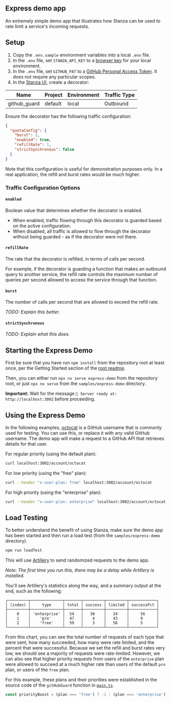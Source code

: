 ## Express demo app

An extremely simple demo app that illustrates how Stanza can be used to rate limit a service's incoming requests.

## Setup

1. Copy the `.env.sample` environment variables into a local `.env` file.
2. In the `.env` file, set `STANZA_API_KEY` to a [browser key](https://ui.demo.getstanza.io/admin?tab=keys) for your local environment.
3. In the `.env` file, set `GITHUB_PAT` to a [GitHub Personal Access Token](https://github.com/settings/tokens).  It does not require any particular scopes.
4. In the [Stanza UI](https://ui.demo.getstanza.io/decorators), create a decorator:

  | Name                | Project | Environment | Traffic Type |
  |---------------------|---------|-------------|--------------|
  | github_guard        | default | local       | Outbound     |

Ensure the decorator has the following traffic configuration:

```json
{
  "quotaConfig": {
    "burst": 2,
    "enabled": true,
    "refillRate": 1,
    "strictSynchronous": false
  }
}
```

Note that this configuration is useful for demonstration purposes only.  In a real application, the refill and burst rates would be much higher.

### Traffic Configuration Options

#### `enabled`

Boolean value that determines whether the decorator is enabled.

- When enabled, traffic flowing through this decorator is guarded based on the active configuration.
- When disabled, all traffic is allowed to flow through the decorator without being guarded - as if the decorator were not there.

#### `refillRate`

The rate that the decorator is refilled, in terms of calls per second.

For example, if the decorator is guarding a function that makes an outbound query to another service, the refill rate controls
the maximum number of queries per second allowed to access the service through that function.

#### `burst`

The number of calls per second that are allowed to exceed the refill rate.

_TODO: Explain this better._

#### `strictSynchronous`

_TODO: Explain what this does._

## Starting the Express Demo

First be sure that you have run `npm install` from the repository root at least once, per the Getting Started section of the [root readme](../../README.md).

Then, you can either run `npx nx serve express-demo` from the repository root, or just `npx nx serve` from the `samples/express-demo` directory.

**Important:** Wait for the message `🚀 Server ready at: http://localhost:3002` before proceeding.

## Using the Express Demo

In the following examples, [octocat](https://github.com/octocat) is a GitHub username that is commonly used for testing. You can use this, or replace it with any valid GitHub username.
The demo app will make a request to a GitHub API that retrieves details for that user.

For regular priority (using the default plan):
```sh
curl localhost:3002/account/octocat
```

For low priority (using the "free" plan):
```sh
curl --header "x-user-plan: free" localhost:3002/account/octocat
```

For high priority (using the "enterprise" plan):
```sh
curl --header "x-user-plan: enterprise" localhost:3002/account/octocat
```

## Load Testing

To better understand the benefit of using Stanza, make sure the demo app has been started and then run a load test (from the `samples/express-demo` directory).

```sh
npm run loadTest
```

This will use [Artillery](https://www.artillery.io/) to send randomized requests to the demo app.

_Note: The first time you run this, there may be a delay while Artillery is installed._

You'll see Artillery's statistics along the way, and a summary output at the end, such as the following:

```
┌─────────┬──────────────┬───────┬─────────┬─────────┬────────────┐
│ (index) │     type     │ total │ success │ limited │ successPct │
├─────────┼──────────────┼───────┼─────────┼─────────┼────────────┤
│    0    │ 'enterprise' │  54   │   30    │   24    │     56     │
│    1    │    'pro'     │  47   │    4    │   43    │     9      │
│    2    │    'free'    │  59   │    3    │   56    │     5      │
└─────────┴──────────────┴───────┴─────────┴─────────┴────────────┘
```

From this chart, you can see the total number of requests of each type that were sent, how many succeeded, how many were rate limited, and the percent that were successful.
Because we set the refill and burst rates very low, we should see a majority of requests were rate-limited.  However, we can also see that higher priority requests from users
of the `enterprise` plan were allowed to succeed at a much higher rate than users of the default `pro` plan, or users of the `free` plan.

For this example, these plans and their priorities were established in the source code of the `gitHubGuard`
function in [`main.ts`](./src/main.ts).

```ts
const priorityBoost = (plan === 'free') ? -1 : (plan === 'enterprise') ? 1 : 0
```

